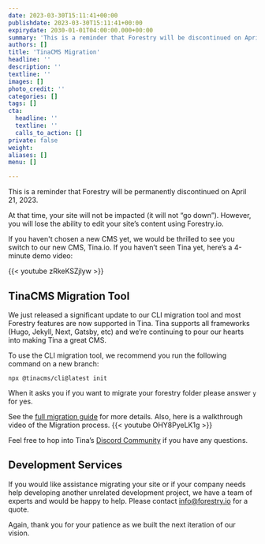 ```yaml
---
date: 2023-03-30T15:11:41+00:00
publishdate: 2023-03-30T15:11:41+00:00
expirydate: 2030-01-01T04:00:00.000+00:00
summary: 'This is a reminder that Forestry will be discontinued on April 21, 2023. For details about migrating to our new product, Tina.io, read the full post. '
authors: []
title: 'TinaCMS Migration'
headline: ''
description: ''
textline: ''
images: []
photo_credit: ''
categories: []
tags: []
cta:
  headline: ''
  textline: ''
  calls_to_action: []
private: false
weight: 
aliases: []
menu: []

---
```

This is a reminder that Forestry will be permanently discontinued on April 21, 2023.

At that time, your site will not be impacted (it will not “go down”). However, you will lose the ability to edit your site’s content  using Forestry.io.

If you haven't chosen a new CMS yet, we would be thrilled to see you switch to our new CMS, Tina.io.  If you haven’t seen Tina yet, here’s a 4-minute demo video:

{{< youtube zRkeKSZjlyw >}}

## TinaCMS Migration Tool

We just released a significant update to our CLI migration tool and most Forestry features are now supported in Tina. Tina supports all frameworks (Hugo, Jekyll, Next, Gatsby, etc) and we’re continuing to pour our hearts into making Tina a great CMS.

To use the CLI migration tool, we recommend you run the following command on a new branch: 
```
npx @tinacms/cli@latest init
```
When it asks you if you want to migrate your forestry folder please answer `y` for yes. 

See the [full migration guide](https://tina.io/docs/forestry/overview/) for more details.  Also, here is a walkthrough video of the Migration process. 
{{< youtube OHY8PyeLK1g >}}

Feel free to hop into Tina’s [Discord Community](https://discord.com/invite/zumN63Ybpf) if you have any questions.

## Development Services
If you would like assistance migrating your site or if your company needs help developing another unrelated development project, we have a team of experts and would be happy to help. Please contact [info@forestry.io](mailto:info@forestry.io) for a quote.  

Again, thank you for your patience as we built the next iteration of our vision.
